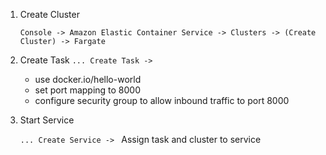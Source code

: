 1. Create Cluster

    `Console -> Amazon Elastic Container Service -> Clusters -> (Create Cluster) -> Fargate`
2. Create Task
    `... Create Task -> `
    - use docker.io/hello-world
    - set port mapping to 8000
    - configure security group to allow inbound traffic to port 8000
3. Start Service
    
   `... Create Service -> `
   Assign task and cluster to service
